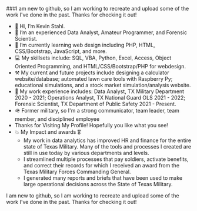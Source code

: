 ###I am new to github, so I am working to recreate and upload some of the work I've done in the past. Thanks for checking it out!

- 👋 Hi, I’m Kevin Stahl. 
- 👀 I’m an experienced Data Analyst, Amateur Programmer, and Forensic Scientist.
- 🌱 I’m currently learning web design including PHP, HTML, CSS/Bootstrap, JavaScript, and more.
- 💻 My skillsets include: SQL, VBA, Python, Excel, Access, Object Oriented Programming, and HTML/CSS/Bootstrap/PHP for webdesign.
- ⚒️ My current and future projects include designing a calculator website/database; automated lawn care tools with Raspberry Py; educational simulations, and a stock market simulation/analysis website.
- 🏢 My work experience includes: Data Analyst, TX Military Department 2020 - 2021; Operations Analyst, TX National Guard OLS 2021 - 2022; Forensic Scientist, TX Department of Public Safety 2021 - Present.
- 🪖 Former military, so I'm a strong communicator, team leader, team member, and disciplined employee 
- Thanks for Visiting My Profile! Hopefully you like what you see!
- 💥 My Impact and awards 🎖️ 
  - My work in data analytics has improved HR and finance for the entire state of Texas Military. Many of the tools and processes I created are still in use today by various departments and levels.
  - I streamlined multiple processes that pay soldiers, activate benefits, and correct their records for which I received an award from the Texas Military Forces Commanding General.
  - I generated many reports and briefs that have been used to make large operational decisions across the State of Texas Military.

I am new to github, so I am working to recreate and upload some of the work I've done in the past. Thanks for checking it out!

<!---
kwstahl/kwstahl is a ✨ special ✨ repository because its `README.md` (this file) appears on your GitHub profile.
You can click the Preview link to take a look at your changes.
--->
